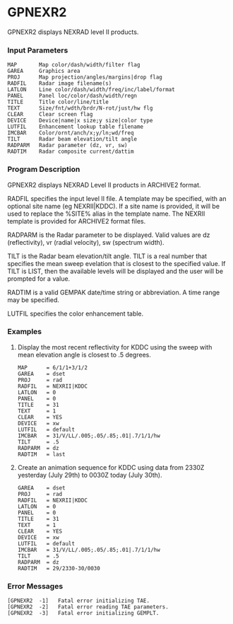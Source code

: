# GPNEXR2

GPNEXR2 displays NEXRAD level II products.

### Input Parameters
 
    MAP       Map color/dash/width/filter flag
    GAREA     Graphics area
    PROJ      Map projection/angles/margins|drop flag
    RADFIL    Radar image filename(s)
    LATLON    Line color/dash/width/freq/inc/label/format
    PANEL     Panel loc/color/dash/width/regn
    TITLE     Title color/line/title
    TEXT      Size/fnt/wdth/brdr/N-rot/just/hw flg
    CLEAR     Clear screen flag
    DEVICE    Device|name|x size;y size|color type
    LUTFIL    Enhancement lookup table filename
    IMCBAR    Color/ornt/anch/x;y/ln;wd/freq
    TILT      Radar beam elevation/tilt angle
    RADPARM   Radar parameter (dz, vr, sw)
    RADTIM    Radar composite current/dattim
 
 

### Program Description
 
GPNEXR2 displays NEXRAD Level II products in ARCHIVE2 format.

RADFIL specifies the input level II file. A template may be
specified, with an optional site name (eg NEXRII|KDDC).
If a site name is provided, it will be used to replace the %SITE%
alias in the template name. The NEXRII template is provided
for ARCHIVE2 format files.

RADPARM is the Radar parameter to be displayed. Valid values are
dz (reflectivity), vr (radial velocity), sw (spectrum width).

TILT is the Radar beam elevation/tilt angle. TILT is a real number
that specifies the mean sweep evelation that is closest to
the specified value. If TILT is LIST, then the available levels will
be displayed and the user will be prompted for a value.

RADTIM is a valid GEMPAK date/time string or abbreviation. A time
range may be specified.

LUTFIL specifies the color enhancement table.

 
### Examples
 
1.  Display the most recent reflectivity for KDDC using the sweep with
    mean elevation angle is closest to .5 degrees.

        MAP      = 6/1/1+3/1/2
        GAREA    = dset
        PROJ     = rad
        RADFIL   = NEXRII|KDDC
        LATLON   = 0
        PANEL    = 0
        TITLE    = 31
        TEXT     = 1
        CLEAR    = YES
        DEVICE   = xw
        LUTFIL   = default
        IMCBAR   = 31/V/LL/.005;.05/.85;.01|.7/1/1/hw
        TILT     = .5
        RADPARM  = dz
        RADTIM   = last

2.  Create an animation sequence for KDDC using data from
    2330Z yesterday (July 29th) to 0030Z today (July 30th).

        GAREA    = dset
        PROJ     = rad
        RADFIL   = NEXRII|KDDC
        LATLON   = 0
        PANEL    = 0
        TITLE    = 31
        TEXT     = 1
        CLEAR    = YES
        DEVICE   = xw
        LUTFIL   = default
        IMCBAR   = 31/V/LL/.005;.05/.85;.01|.7/1/1/hw
        TILT     = .5
        RADPARM  = dz
        RADTIM   = 29/2330-30/0030

### Error Messages
 
    [GPNEXR2  -1]   Fatal error initializing TAE.
    [GPNEXR2  -2]   Fatal error reading TAE parameters.
    [GPNEXR2  -3]   Fatal error initializing GEMPLT.
